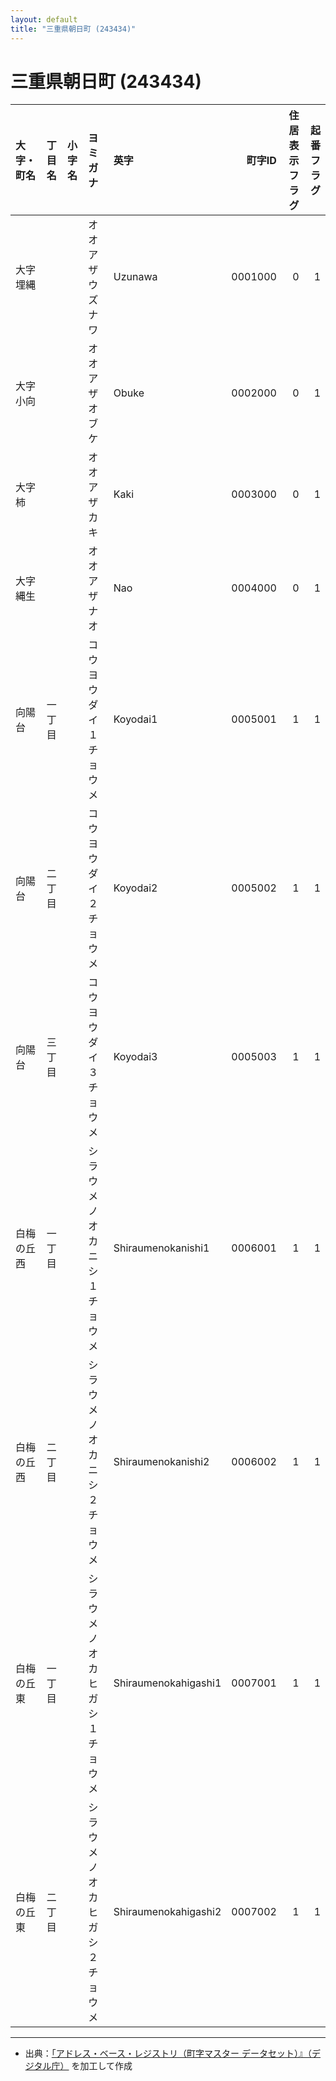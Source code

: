 ```yaml
---
layout: default
title: "三重県朝日町 (243434)"
---
```


# 三重県朝日町 (243434)

| 大字・町名 | 丁目名 | 小字名 | ヨミガナ | 英字 | 町字ID | 住居表示フラグ | 起番フラグ |
|:--------|:------|:------|:-----------------|:---------------------|--------:|----------:|--------:|
| 大字埋縄 |  |  | オオアザウズナワ | Uzunawa | 0001000 | 0 | 1 |
| 大字小向 |  |  | オオアザオブケ | Obuke | 0002000 | 0 | 1 |
| 大字柿 |  |  | オオアザカキ | Kaki | 0003000 | 0 | 1 |
| 大字縄生 |  |  | オオアザナオ | Nao | 0004000 | 0 | 1 |
| 向陽台 | 一丁目 |  | コウヨウダイ１チョウメ | Koyodai1 | 0005001 | 1 | 1 |
| 向陽台 | 二丁目 |  | コウヨウダイ２チョウメ | Koyodai2 | 0005002 | 1 | 1 |
| 向陽台 | 三丁目 |  | コウヨウダイ３チョウメ | Koyodai3 | 0005003 | 1 | 1 |
| 白梅の丘西 | 一丁目 |  | シラウメノオカニシ１チョウメ | Shiraumenokanishi1 | 0006001 | 1 | 1 |
| 白梅の丘西 | 二丁目 |  | シラウメノオカニシ２チョウメ | Shiraumenokanishi2 | 0006002 | 1 | 1 |
| 白梅の丘東 | 一丁目 |  | シラウメノオカヒガシ１チョウメ | Shiraumenokahigashi1 | 0007001 | 1 | 1 |
| 白梅の丘東 | 二丁目 |  | シラウメノオカヒガシ２チョウメ | Shiraumenokahigashi2 | 0007002 | 1 | 1 |

---

- 出典：[「アドレス・ベース・レジストリ（町字マスター データセット）』（デジタル庁）](https://www.digital.go.jp/policies/base_registry_address/) を加工して作成
